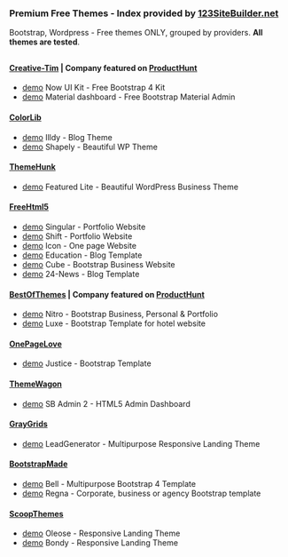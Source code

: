 ### Premium Free Themes - Index provided by [123SiteBuilder.net](http://www.123SiteBuilder.net) 

Bootstrap, Wordpress - Free themes ONLY, grouped by providers. **All themes are tested**.  


## 
#### [Creative-Tim](https://www.creative-tim.com/bootstrap-themes/free) | Company featured on [ProductHunt](https://www.producthunt.com/) 

* [demo](http://www.123SiteBuilder.net/iframe?url=http://demos.creative-tim.com/now-ui-kit/index.html&provider=creative-tim.com&theme=now-ui-kit) Now UI Kit - Free Bootstrap 4 Kit
* [demo](http://www.123SiteBuilder.net/iframe?url=http://demos.creative-tim.com/material-dashboard/examples/dashboard.html&provider=creative-tim.com&theme=material-dashboard) Material dashboard - Free Bootstrap Material Admin

#### [ColorLib](https://colorlib.com)  

* [demo](http://www.123sitebuilder.net/iframe?url=https://colorlib.com/illdy/&provider=colorlib.com&theme=illdy) Illdy - Blog Theme 
* [demo](http://www.123sitebuilder.net/iframe?url=https://colorlib.com/shapely/&provider=colorlib.com&theme=wp-shapely) Shapely - Beautiful WP Theme 

#### [ThemeHunk](https://themehunk.com/)  

* [demo](http://www.123sitebuilder.net/iframe?url=https://themehunk.com/wp-themes/featuredlite/&provider=themehunk.com&theme=featuredlite) Featured Lite - Beautiful WordPress Business Theme 

#### [FreeHtml5](https://freehtml5.co)  

* [demo](http://www.123sitebuilder.net/iframe?url=https://freehtml5.co/demos/singular/&provider=freehtml5.co&theme=singular) Singular - Portfolio Website 
* [demo](http://www.123sitebuilder.net/iframe?url=https://freehtml5.co/demos/shift/&provider=freehtml5.co&theme=shift) Shift - Portfolio Website 
* [demo](http://www.123sitebuilder.net/iframe?url=https://freehtml5.co/demos/icon/&provider=freehtml5.co&theme=icon) Icon - One page Website 
* [demo](http://www.123sitebuilder.net/iframe?url=https://freehtml5.co/demos/education/&provider=freehtml5.co&theme=education) Education - Blog Template
* [demo](http://www.123sitebuilder.net/iframe?url=https://freehtml5.co/demos/cube/&provider=freehtml5.co&theme=cube) Cube - Bootstrap Business Website 
* [demo](http://www.123sitebuilder.net/iframe?url=https://freehtml5.co/demos/24-news/&provider=freehtml5.co&theme=24-news) 24-News - Blog Template

#### [BestOfThemes](https://www.bestofthemes.com) | Company featured on [ProductHunt](https://www.producthunt.com/)  

* [demo](http://www.123sitebuilder.net/iframe?url=https://freehtml5.co/demos/nitro/&provider=bestofthemes.com&theme=nitro) Nitro - Bootstrap Business, Personal & Portfolio 
* [demo](http://www.123SiteBuilder.net/iframe?url=https://freehtml5.co/demos/luxe/&provider=bestofthemes.com&theme=luxe) Luxe - Bootstrap Template for hotel website

#### [OnePageLove](https://onepagelove.com)  

* [demo](http://www.123sitebuilder.net/iframe?url=https://demos.onepagelove.com/html/justice/&provider=onepagelove.com&theme=justice) Justice - Bootstrap Template 
    
#### [ThemeWagon](https://themewagon.com/theme_tag/free/) 

* [demo](http://www.123SiteBuilder.net/iframe?url=https://technext.github.io/startbootstrap-sb-admin-2/pages/&provider=themewagon.com&theme=startbootstrap-sb-admin) SB Admin 2 - HTML5 Admin Dashboard

#### [GrayGrids](https://graygrids.com)

* [demo](http://www.123SiteBuilder.net/iframe?url=http://vtdes.ru/demo/leadgen/&provider=graygrids.com&theme=leadgen) LeadGenerator - Multipurpose Responsive Landing Theme

#### [BootstrapMade](https://bootstrapmade.com)

* [demo](http://www.123SiteBuilder.net/iframe?url=https://bootstrapmade.com/demo/themes/Bell/&provider=bootstrapmade.com&theme=bell) Bell - Multipurpose Bootstrap 4 Template
* [demo](http://www.123SiteBuilder.net/iframe?url=https://bootstrapmade.com/demo/themes/Regna/&provider=bootstrapmade.com&theme=regna) Regna - Corporate, business or agency Bootstrap template

#### [ScoopThemes](http://www.scoopthemes.com/) 

* [demo](http://www.123SiteBuilder.net/iframe?url=http://www.scoopthemes.com/templates/Oleose/Freeze/&provider=scoopthemes.com&theme=freeze) Oleose - Responsive Landing Theme
* [demo](http://www.123SiteBuilder.net/iframe?url=http://www.scoopthemes.com/templates/bondy/&provider=scoopthemes.com&theme=bondy) Bondy - Responsive Landing Theme




